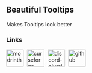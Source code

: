 ## Beautiful Tooltips
Makes Tooltips look better
### Links
<div style="display: flex; gap: 9px;">
    <a href="https://modrinth.com/mod/beautiful-tooltips">
        <img alt="modrinth" height="46" src="https://cdn.jsdelivr.net/npm/@intergrav/devins-badges@3/assets/cozy-minimal/available/modrinth_vector.svg">
    </a>
    <a href="https://www.curseforge.com/minecraft/mc-mods/beautiful-tooltips">
        <img alt="curseforge" height="46" src="https://cdn.jsdelivr.net/npm/@intergrav/devins-badges@3/assets/cozy-minimal/available/curseforge_vector.svg">
    </a>
<a href="https://discord.gg/Hp8fY4wPww">
        <img alt="discord-plural" height="46" src="https://cdn.jsdelivr.net/npm/@intergrav/devins-badges@3/assets/cozy-minimal/social/discord-plural_vector.svg">
    </a>
    <a href="https://github.com/constttdev/beautiful-tooltips">
        <img alt="github" height="46" src="https://cdn.jsdelivr.net/npm/@intergrav/devins-badges@3/assets/cozy-minimal/available/github_vector.svg">
    </a>

</div>